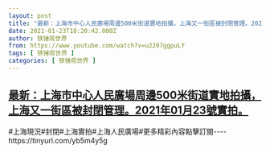 ```yaml
---
layout: post
title: "最新：上海市中心人民廣場周邊500米街道實地拍攝，上海又一街區被封閉管理。2021年01月23號實拍。"
date: 2021-01-23T18:20:42.000Z
author: 铁锤观世界
from: https://www.youtube.com/watch?v=u2207ggpuLY
tags: [ 铁锤观世界 ]
categories: [ 铁锤观世界 ]
---
```

<!--1611426042000-->
[最新：上海市中心人民廣場周邊500米街道實地拍攝，上海又一街區被封閉管理。2021年01月23號實拍。](https://www.youtube.com/watch?v=u2207ggpuLY)
------

<div>
#上海現況#封閉#上海實拍#上海人民廣場#更多精彩內容點擊訂閱----https://tinyurl.com/yb5m4y5g
</div>
